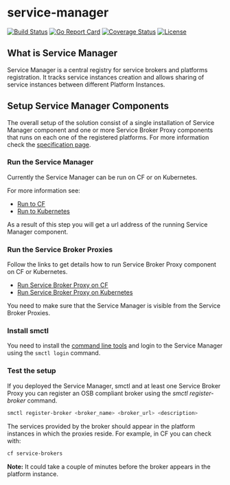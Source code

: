 # service-manager

[![Build Status](https://travis-ci.org/Peripli/service-manager.svg?branch=master)](https://travis-ci.org/Peripli/service-manager)
[![Go Report Card](https://goreportcard.com/badge/github.com/Peripli/service-manager)](https://goreportcard.com/report/github.com/Peripli/service-manager)
[![Coverage Status](https://coveralls.io/repos/github/Peripli/service-manager/badge.svg?branch=master)](https://coveralls.io/github/Peripli/service-manager?branch=master)
[![License](https://img.shields.io/badge/License-Apache%202.0-blue.svg)](https://github.com/Peripli/service-manager/blob/master/LICENSE)

## What is Service Manager

Service Manager is a central registry for service brokers and platforms registration. It tracks service instances creation and allows sharing of service instances between different Platform Instances.

## Setup Service Manager Components

The overall setup of the solution consist of a single installation of Service Manager component and one or more Service Broker Proxy components that runs on each one of the registered platforms.
For more information check the [specification page](https://github.com/Peripli/specification#how-it-works).

### Run the Service Manager

Currently the Service Manager can be run on CF or on Kubernetes.

For more information see:

* [Run to CF](deployment/cf/README.md)
* [Run to Kubernetes](deployment/k8s/README.md)

As a result of this step you will get a url address of the running Service Manager component.

### Run the Service Broker Proxies

Follow the links to get details how to run Service Broker Proxy component on CF or Kubernetes.

* [Run Service Broker Proxy on CF](https://github.com/Peripli/service-broker-proxy-cf)
* [Run Service Broker Proxy on Kubernetes](https://github.com/Peripli/service-broker-proxy-k8s)

You need to make sure that the Service Manager is visible from the Service Broker Proxies.

### Install smctl

You need to install the [command line tools](https://github.com/Peripli/service-manager-cli) and login to the Service Manager using the `smctl login` command.

### Test the setup

If you deployed the Service Manager, smctl and at least one Service Broker Proxy you can register an OSB compliant broker using the *smctl register-broker* command.

```sh
smctl register-broker <broker_name> <broker_url> <description>
```

The services provided by the broker should appear in the platform instances in which the proxies reside.
For example, in CF you can check with:

```sh
cf service-brokers
```

**Note:** It could take a couple of minutes before the broker appears in the platform instance.
